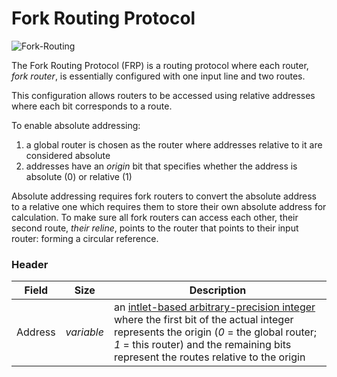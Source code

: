 # Fork Routing Protocol

![Fork-Routing](https://user-images.githubusercontent.com/35694451/208344240-cae75190-51f8-4d8c-88c7-c317a69d08fa.png)

The Fork Routing Protocol (FRP) is a routing protocol where each router, *fork router*, is essentially configured with one input line and two routes.

This configuration allows routers to be accessed using relative addresses where each bit corresponds to a route.

To enable absolute addressing:
1. a global router is chosen as the router where addresses relative to it are considered absolute
2. addresses have an *origin* bit that specifies whether the address is absolute (0) or relative (1)

Absolute addressing requires fork routers to convert the absolute address to a relative one which requires them to store their own absolute address for calculation. To make sure all fork routers can access each other, their second route, *their reline*, points to the router that points to their input router: forming a circular reference.

### Header

Field      |Size      |Description
-----------|----------|-----------
Address    |*variable*|an [intlet-based arbitrary-precision integer](https://github.com/ghoomfrog/universe/blob/main/computer%20science/intlet-based%20arbitrary-precision%20integer.md) where the first bit of the actual integer represents the origin (*0* = the global router; *1* = this router) and the remaining bits represent the routes relative to the origin
